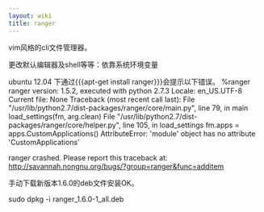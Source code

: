 ```yaml
---
layout: wiki
title: ranger
---
```


vim风格的cli文件管理器。

更改默认编辑器及shell等等：依靠系统环境变量

ubuntu 12.04 下通过{{{apt-get install ranger}}}会提示以下错误。
%ranger
ranger version: 1.5.2, executed with python 2.7.3
Locale: en_US.UTF-8
Current file: None
Traceback (most recent call last):
  File "/usr/lib/python2.7/dist-packages/ranger/core/main.py", line 79, in main
    load_settings(fm, arg.clean)
  File "/usr/lib/python2.7/dist-packages/ranger/core/helper.py", line 105, in load_settings
    fm.apps = apps.CustomApplications()
AttributeError: 'module' object has no attribute 'CustomApplications'

ranger crashed.  Please report this traceback at:
http://savannah.nongnu.org/bugs/?group=ranger&func=additem


手动下载新版本1.6.0的deb文件安装OK。

sudo dpkg -i ranger_1.6.0-1_all.deb
